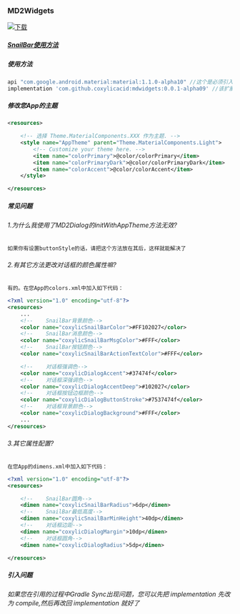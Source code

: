 ### MD2Widgets

[ ![下载](https://api.bintray.com/packages/coxylicacid-official/MD2Widgets/mdwidgets/images/download.svg?version=0.0.1-alpha09) ](https://bintray.com/coxylicacid-official/MD2Widgets/mdwidgets/0.0.1-alpha09/link)

##### [SnailBar使用方法](https://github.com/coxylicacid/MD2Widgets/blob/master/SnailBar%20%E4%BD%BF%E7%94%A8%E6%96%87%E6%A1%A3.md)

##### 使用方法

```gradle
api "com.google.android.material:material:1.1.0-alpha10" //这个是必须引入的，官方的库，且需要使用api引入
implementation 'com.github.coxylicacid:mdwidgets:0.0.1-alpha09' //该扩展库
```

##### 修改您App的主题

```xml
<resources>

    <!-- 选择 Theme.MaterialComponents.XXX 作为主题. -->
    <style name="AppTheme" parent="Theme.MaterialComponents.Light">
        <!-- Customize your theme here. -->
        <item name="colorPrimary">@color/colorPrimary</item>
        <item name="colorPrimaryDark">@color/colorPrimaryDark</item>
        <item name="colorAccent">@color/colorAccent</item>
    </style>

</resources>
```

##### 常见问题

###### 1.为什么我使用了MD2Dialog的initWithAppTheme方法无效?
`如果你有设置buttonStyle的话，请把这个方法放在其后，这样就能解决了`

###### 2.有其它方法更改对话框的颜色属性嘛?
`有的。在您App的colors.xml中加入如下代码：`

```xml
<?xml version="1.0" encoding="utf-8"?>
<resources>
    ...
    <!--    SnailBar背景颜色-->
    <color name="coxylicSnailBarColor">#FF102027</color>
    <!--    SnailBar消息颜色-->
    <color name="coxylicSnailBarMsgColor">#FFF</color>
    <!--    SnailBar按钮颜色-->
    <color name="coxylicSnailBarActionTextColor">#FFF</color>

    <!--    对话框强调色-->
    <color name="coxylicDialogAccent">#37474f</color>
    <!--    对话框深强调色-->
    <color name="coxylicDialogAccentDeep">#102027</color>
    <!--    对话框按钮边框颜色-->
    <color name="coxylicDialogButtonStroke">#7537474f</color>
    <!--    对话框背景颜色-->
    <color name="coxylicDialogBackground">#FFF</color>
    ...
</resources>
```

###### 3.其它属性配置?
`在您App的dimens.xml中加入如下代码：`

```xml
<?xml version="1.0" encoding="utf-8"?>
<resources>

    <!--    SnailBar圆角-->
    <dimen name="coxylicSnailBarRadius">6dp</dimen>
    <!--    SnailBar最低高度-->
    <dimen name="coxylicSnailBarMinHeight">40dp</dimen>
    <!--    对话框边距-->
    <dimen name="coxylicDialogMargin">10dp</dimen>
    <!--    对话框圆角-->
    <dimen name="coxylicDialogRadius">5dp</dimen>

</resources>
```

##### 引入问题

###### 如果您在引用的过程中Gradle Sync出现问题，您可以先把 implementation 先改为 compile,然后再改回 implementation 就好了
